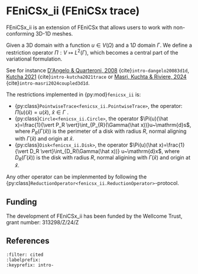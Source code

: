 # FEniCSx_ii (FEniCSx trace)

FEniCSx_ii is an extension of FEniCSx that allows users to work with non-conforming 3D-1D meshes.

Given a 3D domain with a function $u\in V(\Omega)$ and a $1D$ domain $\Gamma$.
We define a restriction operator $\Pi:V\mapsto L^2(\Gamma)$,
which becomes a central part of the variational formulation.

See for instance
[D'Angelo & Quarteroni, 2008](https://doi.org/10.1142/S0218202508003108) {cite}`intro-dangelo20083d1d`,
[Kutcha 2021](https://doi.org/10.1007/978-3-030-55874-1_63) {cite}`intro-kutcha2021trace` or
[Masri, Kuchta & Riviere, 2024](https://doi.org/10.1137/23M1627390) {cite}`intro-masri2024coupled3d1d`.

The restrictions implemented in {py:mod}`fenicsx_ii` is:
- {py:class}`PointwiseTrace<fenicsx_ii.PointwiseTrace>`, the operator: $\Pi(u)(\hat x)=u(\hat x)$, $\hat x \in \Gamma$ .
- {py:class}`Circle<fenicsx_ii.Circle>`, the operator $\Pi(u)(\hat x)=\frac{1}{\vert P_R \vert}\int_{P_{R}(\Gamma(\hat x))}u~\mathrm{d}s$, where $P_R(\Gamma(\hat x))$ is the perimeter of a disk with radius $R$, normal aligning with $\Gamma(\hat x)$ and origin at $\hat x$.
- {py:class}`Disk<fenicsx_ii.Disk>`, the operator $\Pi(u)(\hat x)=\frac{1}{\vert D_R \vert}\int_{D_R(\Gamma(\hat x))} u~\mathrm{d}x$, where $D_R(\Gamma(\hat x))$ is the disk with radius $R$, normal aligining with $\Gamma(\hat x)$ and origin at $\hat x$.

Any other operator can be implenmented by following the {py:class}`ReductionOperator<fenicsx_ii.ReductionOperator>`-protocol.

## Funding
The development of FEniCSx_ii has been funded by the Wellcome Trust,
grant number: 313298/Z/24/Z

## References

```{bibliography}
:filter: cited
:labelprefix:
:keyprefix: intro-
```
